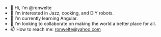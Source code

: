 - 👋 Hi, I’m @ronwelte
- 👀 I’m interested in Jazz, cooking, and DIY robots.
- 🌱 I’m currently learning Angular.
- 💞️ I’m looking to collaborate on making the world a better place for all.
- 📫 How to reach me: ronwelte@yahoo.com

<!---
ronwelte/ronwelte is a ✨ special ✨ repository because its `README.md` (this file) appears on your GitHub profile.
You can click the Preview link to take a look at your changes.
--->
